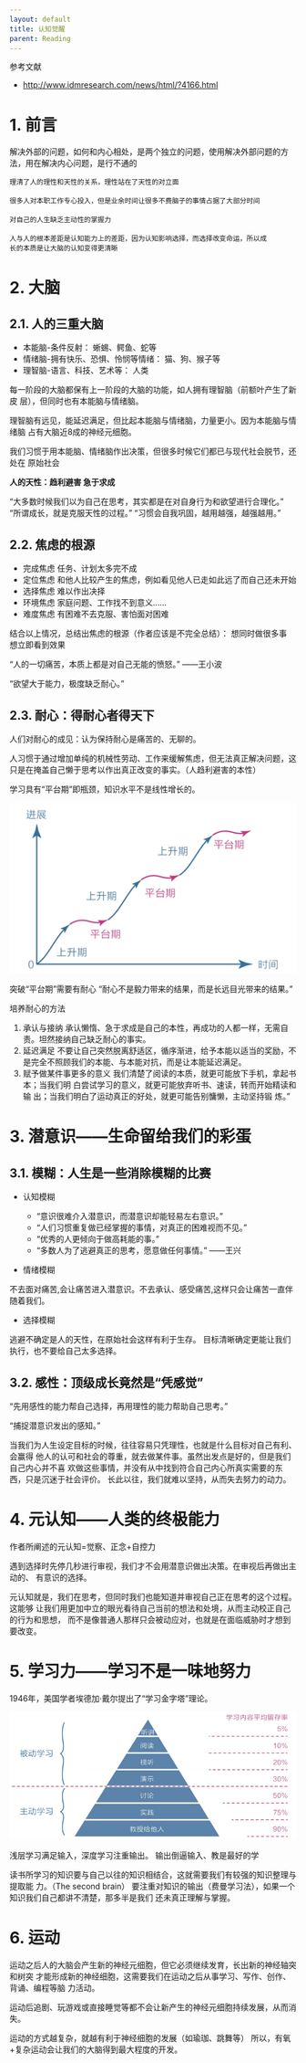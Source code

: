 ```yaml
---
layout: default
title: 认知觉醒
parent: Reading
---
```


参考文献

- http://www.idmresearch.com/news/html/?4166.html

# 1. 前言

解决外部的问题，如何和内心相处，是两个独立的问题，使用解决外部问题的方法，用在解决内心问题，是行不通的

```text
理清了人的理性和天性的关系，理性站在了天性的对立面

很多人对本职工作专心投入，但是业余时间让很多不费脑子的事情占据了大部分时间

对自己的人生缺乏主动性的掌握力

⼈与⼈的根本差距是认知能⼒上的差距，因为认知影响选择，⽽选择改变命运，所以成
⻓的本质是让⼤脑的认知变得更清晰
```

# 2. 大脑

## 2.1. 人的三重大脑

- 本能脑-条件反射： 蜥蜴、鳄⻥、蛇等
- 情绪脑-拥有快乐、恐惧、怜悯等情绪： 猫、狗、猴⼦等
- 理智脑-语⾔、科技、艺术等： ⼈类

每⼀阶段的⼤脑都保有上⼀阶段的⼤脑的功能，如⼈拥有理智脑（前额叶产⽣了新⽪
层），但同时也有本能脑与情绪脑。

理智脑有远⻅，能延迟满⾜，但⽐起本能脑与情绪脑，⼒量更⼩。因为本能脑与情绪脑
占有⼤脑近8成的神经元细胞。

我们习惯于⽤本能脑、情绪脑作出决策，但很多时候它们都已与现代社会脱节，还处在
原始社会

**⼈的天性：趋利避害 急于求成**

“⼤多数时候我们以为⾃⼰在思考，其实都是在对⾃⾝⾏为和欲望进⾏合理化。”
“所谓成⻓，就是克服天性的过程。”
“习惯会⾃我巩固，越⽤越强，越强越⽤。”

## 2.2. 焦虑的根源

- 完成焦虑 任务、计划太多完不成
- 定位焦虑 和他⼈⽐较产⽣的焦虑，例如看⻅他⼈已⾛如此远了⽽⾃⼰还未开始
- 选择焦虑 难以作出决择
- 环境焦虑 家庭问题、⼯作找不到意义……
- 难度焦虑 有困难不去克服、害怕⾯对困难

结合以上情况，总结出焦虑的根源（作者应该是不完全总结）：
想同时做很多事 想⽴即看到效果

“⼈的⼀切痛苦，本质上都是对⾃⼰⽆能的愤怒。” ——王⼩波

“欲望⼤于能⼒，极度缺乏耐⼼。”

## 2.3. 耐⼼：得耐⼼者得天下

⼈们对耐⼼的成⻅：认为保持耐⼼是痛苦的、⽆聊的。

⼈习惯于通过增加单纯的机械性劳动、⼯作来缓解焦虑，但⽆法真正解决问题，这只是在掩盖⾃⼰懒于思考以作出真正改变的事实。（⼈趋利避害的本性）

学习具有“平台期”即瓶颈，知识⽔平不是线性增⻓的。

![img.png](img%2Fimg.png)

突破“平台期”需要有耐⼼
“耐⼼不是毅⼒带来的结果，⽽是⻓远⽬光带来的结果。”

培养耐⼼的⽅法

1. 承认与接纳
   承认懒惰、急于求成是⾃⼰的本性，再成功的⼈都⼀样，⽆需⾃责。坦然接纳⾃⼰缺乏耐⼼的事实。
2. 延迟满⾜
   不要让⾃⼰突然脱离舒适区，循序渐进，给予本能以适当的奖励，不是完全不照顾我们的本能、与本能对抗，⽽是让本能延迟满⾜。
3. 赋予做某件事更多的意义
   我们清楚了阅读的本质，就更可能放下⼿机，拿起书本；当我们明
   ⽩尝试学习的意义，就更可能放弃听书、速读，转⽽开始精读和输
   出；当我们明⽩了运动真正的好处，就更可能告别慵懒，主动坚持锻
   炼。”

# 3. 潜意识——⽣命留给我们的彩蛋

## 3.1. 模糊：⼈⽣是⼀些消除模糊的⽐赛

- 认知模糊

    - “意识很难介⼊潜意识，⽽潜意识却能轻易左右意识。”
    - “⼈们习惯重复做已经掌握的事情，对真正的困难视⽽不⻅。”
    - “优秀的⼈更倾向于做⾼耗能的事。”
    - “多数⼈为了逃避真正的思考，愿意做任何事情。” ——王兴

- 情绪模糊

不去⾯对痛苦,会让痛苦进⼊潜意识。不去承认、感受痛苦,这样只会让痛苦⼀直伴随着我们。

- 选择模糊

逃避不确定是⼈的天性，在原始社会这样有利于⽣存。
⽬标清晰确定更能让我们执⾏，也不要给⾃⼰太多选择。

## 3.2. 感性：顶级成⻓竟然是“凭感觉”

“先⽤感性的能⼒帮⾃⼰选择，再⽤理性的能⼒帮助⾃⼰思考。”

“捕捉潜意识发出的感知。”

当我们为⼈⽣设定⽬标的时候，往往容易只凭理性，也就是什么⽬标对⾃⼰有利、会赢得
他⼈的认可和社会的尊重，就去做某件事。虽然出发点是好的，但是我们⾃⼰内⼼并不喜
欢做这些事情，并没有从中找到符合⾃⼰内⼼所真实需要的东⻄，只是沉迷于社会评价。
⻓此以往，我们就难以坚持，从⽽失去努⼒的动⼒。

# 4. 元认知——⼈类的终极能⼒

作者所阐述的元认知=觉察、正念+⾃控⼒

遇到选择时先停⼏秒进⾏审视，我们才不会⽤潜意识做出决策。在审视后再做出主动的、
有意识的选择。

元认知就是，我们在思考，但同时我们也能知道并审视⾃⼰正在思考的这个过程。这能够
让我们⽤更加中⽴的眼光看待⾃⼰当前的想法和处境，从⽽主动校正⾃⼰的⾏为和思想，
⽽不是像普通⼈那样只会被动应对，也就是在⾯临威胁时才想到要改变。

# 5. 学习⼒——学习不是⼀味地努⼒

1946年，美国学者埃德加·戴尔提出了“学习⾦字塔”理论。

![img_1.png](img%2Fimg_1.png)

浅层学习满⾜输⼊，深度学习注重输出。
输出倒逼输⼊、教是最好的学

读书所学习的知识要与⾃⼰以往的知识相结合，这就需要我们有较强的知识整理与提取能
⼒。（The second brain）
要注重对知识的输出（费曼学习法），如果⼀个知识我们⾃⼰都讲不清楚，那多半是我们
还未真正理解与掌握。

# 6. 运动

运动之后⼈的⼤脑会产⽣新的神经元细胞，但它必须继续发育，⻓出新的神经轴突和树突
才能形成新的神经细胞，这需要我们在运动之后从事学习、写作、创作、背诵、编程等脑
⼒活动。

运动后追剧、玩游戏或直接睡觉等都不会让新产⽣的神经元细胞持续发展，从⽽消失。

运动的⽅式越复杂，就越有利于神经细胞的发展（如瑜珈、跳舞等）
所以，有氧+复杂运动会让我们的⼤脑得到最⼤程度的开发。